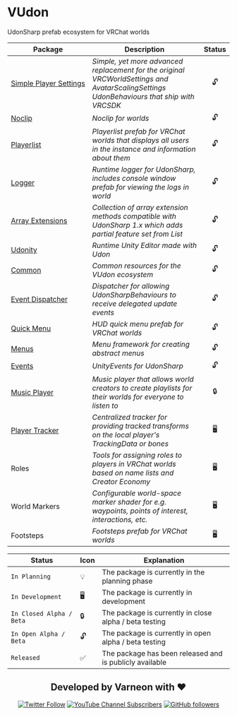 # VUdon
UdonSharp prefab ecosystem for VRChat worlds

| **Package** | **Description** | **Status** |
| - | - | :-: |
| [Simple&#160;Player&#160;Settings](https://github.com/Varneon/VUdon-SimplePlayerSettings) |  *Simple, yet more advanced replacement for the original VRCWorldSettings and AvatarScalingSettings UdonBehaviours that ship with VRCSDK* | :unlock: |
| [Noclip](https://github.com/Varneon/VUdon-Noclip) | *Noclip for worlds* | :unlock: |
| [Playerlist](https://github.com/Varneon/VUdon-Playerlist) |  *Playerlist prefab for VRChat worlds that displays all users in the instance and information about them* | :unlock: |
| [Logger](https://github.com/Varneon/VUdon-Logger) | *Runtime logger for UdonSharp, includes console window prefab for viewing the logs in world* | :unlock: |
| [Array&#160;Extensions](https://github.com/Varneon/VUdon-ArrayExtensions) |  *Collection of array extension methods compatible with UdonSharp 1.x which adds partial feature set from List<T>* | :unlock: |
| [Udonity](https://github.com/Varneon/VUdon-Udonity) | *Runtime Unity Editor made with Udon* | :unlock: |
| [Common](https://github.com/Varneon/VUdon-Common) | *Common resources for the VUdon ecosystem* | :unlock: |
| [Event&#160;Dispatcher](https://github.com/Varneon/VUdon-EventDispatcher) | *Dispatcher for allowing UdonSharpBehaviours to receive delegated update events* | :unlock: |
| [Quick&#160;Menu](https://github.com/Varneon/VUdon-QuickMenu) | *HUD quick menu prefab for VRChat worlds* | :unlock: |
| [Menus](https://github.com/Varneon/VUdon-Menus) | *Menu framework for creating abstract menus* | :unlock: |
| [Events](https://github.com/Varneon/VUdon-Events) | *UnityEvents for UdonSharp* | :unlock: |
| [Music&#160;Player](https://github.com/Varneon/VUdon-MusicPlayer) | *Music player that allows world creators to create playlists for their worlds for everyone to listen to* | :lock: |
| [Player&#160;Tracker](https://github.com/Varneon/VUdon-PlayerTracker) | *Centralized tracker for providing tracked transforms on the local player's TrackingData or bones* | :desktop_computer: |
| Roles | *Tools for assigning roles to players in VRChat worlds based on name lists and Creator Economy* | :desktop_computer: |
| World Markers | *Configurable world-space marker shader for e.g. waypoints, points of interest, interactions, etc.* | :desktop_computer: |
| Footsteps | *Footsteps prefab for VRChat worlds* | :desktop_computer: |

| **Status** | **Icon** | **Explanation** |
| - | - | - |
| `In Planning` | :bulb: | The package is currently in the planning phase |
| `In Development` | :desktop_computer: | The package is currently in development |
| `In Closed Alpha / Beta` | :lock: | The package is currently in close alpha / beta testing |
| `In Open Alpha / Beta` | :unlock: | The package is currently in open alpha / beta testing |
| `Released` | :white_check_mark: | The package has been released and is publicly available |

<div align="center">

## Developed by Varneon with :hearts:

[![Twitter Follow](https://img.shields.io/static/v1?style=for-the-badge&label=@Varneon&message=7.9K&color=1b9df0&logo=x)](https://twitter.com/Varneon)
[![YouTube Channel Subscribers](https://img.shields.io/youtube/channel/subscribers/UCKTxeXy7gyaxr-YA9qGWOYg?color=%23FF0000&label=Varneon&logo=YouTube&style=for-the-badge)](https://www.youtube.com/Varneon)
[![GitHub followers](https://img.shields.io/github/followers/Varneon?color=%23303030&label=Varneon&logo=GitHub&style=for-the-badge)](https://github.com/Varneon)

</div>
